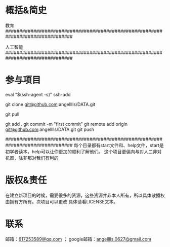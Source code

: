 概括&简史
===========



教育
################################################################################

人工智能
################################################################################




参与项目
===========
eval "$(ssh-agent -s)"
ssh-add

git clone git@github.com:angelllls/DATA.git


git pull

git add .
git commit -m "first commit"
git remote add origin git@github.com:angelllls/DATA.git
git push



################################################################################
每个目录都有start文件和、help文件，start是初学者读本，help可以让你更加的顺利了解他们。
这个项目更偏向与对人二非对机器，除非那对我们有利的











版权&责任
===========
在建立新项目的时候，需要很多的资源，这些资源并非本人所有，所以具体散播权由拥有方所有。次项目可以更改
具体请看LICENSE文本。

联系
===========
邮箱：617253589@qq.com ；
google邮箱：angelllls.0627@gmail.com


